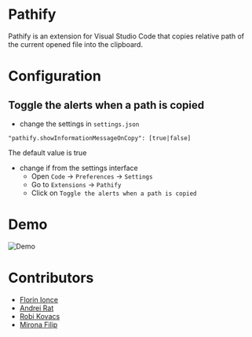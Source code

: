 # Pathify

Pathify is an extension for Visual Studio Code that copies relative path of the current opened file into the clipboard.

# Configuration

## Toggle the alerts when a path is copied

- change the settings in `settings.json`
```
"pathify.showInformationMessageOnCopy": [true|false]
```
The default value is true

- change if from the settings interface
    - Open `Code` -> `Preferences` -> `Settings`
    - Go to `Extensions` -> `Pathify`
    - Click on `Toggle the alerts when a path is copied`

# Demo

![Demo](https://d26dzxoao6i3hh.cloudfront.net/items/1l0E3k2o3e2r3B0c0N3p/Screen%20Recording%202017-10-26%20at%2011.02%20PM.gif)

# Contributors
- [Florin Ionce ](http://www.github.com/florinionce)
- [ Andrei Rat ](http://www.github.com/andreirat)
- [Robi Kovacs](http://www.github.com/robikovacs)
- [Mirona Filip](https://github.com/Mironeasca)
